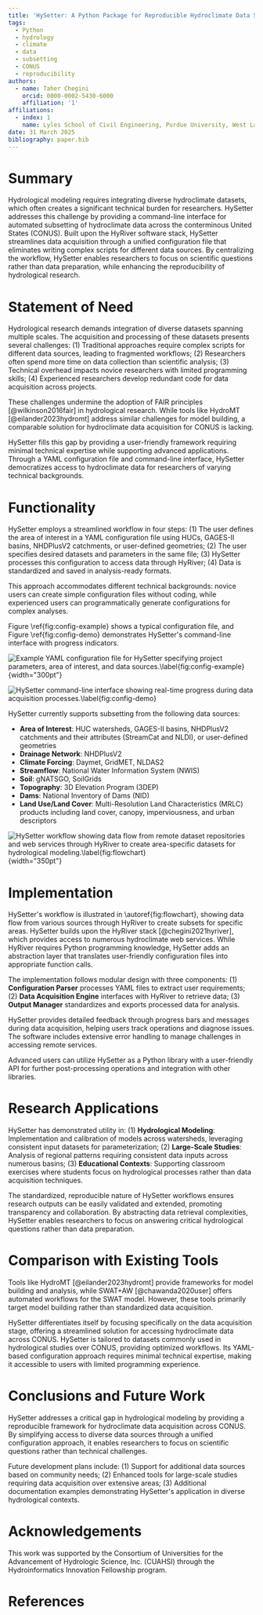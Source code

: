 ```yaml
---
title: 'HySetter: A Python Package for Reproducible Hydroclimate Data Subsetting over CONUS'
tags:
  - Python
  - hydrology
  - climate
  - data
  - subsetting
  - CONUS
  - reproducibility
authors:
  - name: Taher Chegini
    orcid: 0000-0002-5430-6000
    affiliation: '1'
affiliations:
  - index: 1
    name: Lyles School of Civil Engineering, Purdue University, West Lafayette, IN, US
date: 31 March 2025
bibliography: paper.bib
---
```


# Summary

Hydrological modeling requires integrating diverse hydroclimate datasets, which often
creates a significant technical burden for researchers. HySetter addresses this
challenge by providing a command-line interface for automated subsetting of hydroclimate
data across the conterminous United States (CONUS). Built upon the HyRiver software
stack, HySetter streamlines data acquisition through a unified configuration file that
eliminates writing complex scripts for different data sources. By centralizing the
workflow, HySetter enables researchers to focus on scientific questions rather than data
preparation, while enhancing the reproducibility of hydrological research.

# Statement of Need

Hydrological research demands integration of diverse datasets spanning multiple scales.
The acquisition and processing of these datasets presents several challenges: (1)
Traditional approaches require complex scripts for different data sources, leading to
fragmented workflows; (2) Researchers often spend more time on data collection than
scientific analysis; (3) Technical overhead impacts novice researchers with limited
programming skills; (4) Experienced researchers develop redundant code for data
acquisition across projects.

These challenges undermine the adoption of FAIR principles [@wilkinson2016fair] in
hydrological research. While tools like HydroMT [@eilander2023hydromt] address similar
challenges for model building, a comparable solution for hydroclimate data acquisition
for CONUS is lacking.

HySetter fills this gap by providing a user-friendly framework requiring minimal
technical expertise while supporting advanced applications. Through a YAML configuration
file and command-line interface, HySetter democratizes access to hydroclimate data for
researchers of varying technical backgrounds.

# Functionality

HySetter employs a streamlined workflow in four steps: (1) The user defines the area of
interest in a YAML configuration file using HUCs, GAGES-II basins, NHDPlusV2 catchments,
or user-defined geometries; (2) The user specifies desired datasets and parameters in
the same file; (3) HySetter processes this configuration to access data through HyRiver;
(4) Data is standardized and saved in analysis-ready formats.

This approach accommodates different technical backgrounds: novice users can create
simple configuration files without coding, while experienced users can programmatically
generate configurations for complex analyses.

Figure \ref{fig:config-example} shows a typical configuration file, and
Figure \ref{fig:config-demo} demonstrates HySetter's command-line interface with progress
indicators.

![Example YAML configuration file for HySetter specifying project parameters, area of interest, and data sources.\label{fig:config-example}](config.png){width="300pt"}

![HySetter command-line interface showing real-time progress during data acquisition processes.\label{fig:config-demo}](cli.png)

HySetter currently supports subsetting from the following data sources:

- **Area of Interest**: HUC watersheds, GAGES-II basins, NHDPlusV2 catchments and their
    attributes (StreamCat and NLDI), or user-defined geometries
- **Drainage Network**: NHDPlusV2
- **Climate Forcing**: Daymet, GridMET, NLDAS2
- **Streamflow**: National Water Information System (NWIS)
- **Soil**: gNATSGO, SoilGrids
- **Topography**: 3D Elevation Program (3DEP)
- **Dams**: National Inventory of Dams (NID)
- **Land Use/Land Cover**: Multi-Resolution Land Characteristics (MRLC) products
    including land cover, canopy, imperviousness, and urban descriptors

![HySetter workflow showing data flow from remote dataset repositories and web services through HyRiver to create area-specific datasets for hydrological modeling.\label{fig:flowchart}](flowchart.png){width="350pt"}

# Implementation

HySetter's workflow is illustrated in \autoref{fig:flowchart}, showing data flow from
various sources through HyRiver to create subsets for specific areas. HySetter builds
upon the HyRiver stack [@chegini2021hyriver], which provides access to numerous
hydroclimate web services. While HyRiver requires Python programming knowledge, HySetter
adds an abstraction layer that translates user-friendly configuration files into
appropriate function calls.

The implementation follows modular design with three components: (1) **Configuration
Parser** processes YAML files to extract user requirements; (2) **Data Acquisition
Engine** interfaces with HyRiver to retrieve data; (3) **Output Manager** standardizes
and exports processed data for analysis.

HySetter provides detailed feedback through progress bars and messages during data
acquisition, helping users track operations and diagnose issues. The software includes
extensive error handling to manage challenges in accessing remote services.

Advanced users can utilize HySetter as a Python library with a user-friendly API for
further post-processing operations and integration with other libraries.

# Research Applications

HySetter has demonstrated utility in: (1) **Hydrological Modeling**: Implementation and
calibration of models across watersheds, leveraging consistent input datasets for
parameterization; (2) **Large-Scale Studies**: Analysis of regional patterns requiring
consistent data inputs across numerous basins; (3) **Educational Contexts**: Supporting
classroom exercises where students focus on hydrological processes rather than data
acquisition techniques.

The standardized, reproducible nature of HySetter workflows ensures research outputs can
be easily validated and extended, promoting transparency and collaboration. By
abstracting data retrieval complexities, HySetter enables researchers to focus on
answering critical hydrological questions rather than data preparation.

# Comparison with Existing Tools

Tools like HydroMT [@eilander2023hydromt] provide frameworks for model building and
analysis, while SWAT+AW [@chawanda2020user] offers automated workflows for the SWAT
model. However, these tools primarily target model building rather than standardized
data acquisition.

HySetter differentiates itself by focusing specifically on the data acquisition stage,
offering a streamlined solution for accessing hydroclimate data across CONUS. HySetter
is tailored to datasets commonly used in hydrological studies over CONUS, providing
optimized workflows. Its YAML-based configuration approach requires minimal technical
expertise, making it accessible to users with limited programming experience.

# Conclusions and Future Work

HySetter addresses a critical gap in hydrological modeling by providing a reproducible
framework for hydroclimate data acquisition across CONUS. By simplifying access to
diverse data sources through a unified configuration approach, it enables researchers to
focus on scientific questions rather than technical challenges.

Future development plans include: (1) Support for additional data sources based on
community needs; (2) Enhanced tools for large-scale studies requiring data acquisition
over extensive areas; (3) Additional documentation examples demonstrating HySetter's
application in diverse hydrological contexts.

# Acknowledgements

This work was supported by the Consortium of Universities for the Advancement of
Hydrologic Science, Inc. (CUAHSI) through the Hydroinformatics Innovation Fellowship
program.

# References
